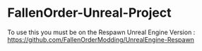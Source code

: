# FallenOrder-Unreal-Project
To use this you must be on the Respawn Unreal Engine Version : https://github.com/FallenOrderModding/UnrealEngine-Respawn
